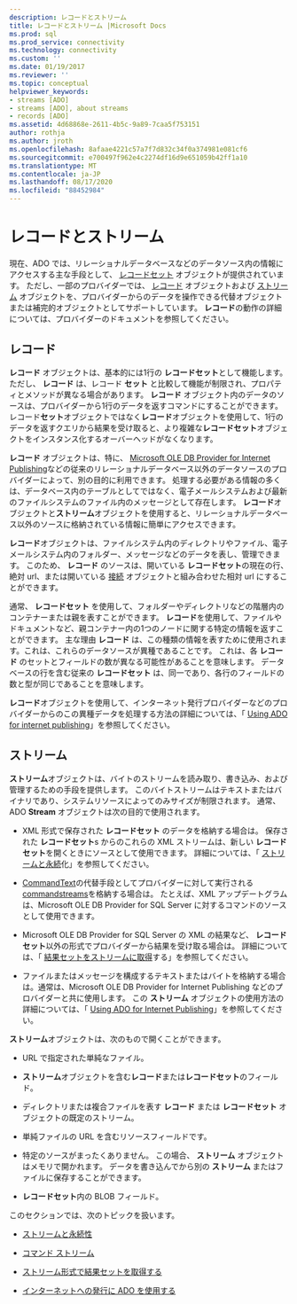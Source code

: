 ```yaml
---
description: レコードとストリーム
title: レコードとストリーム |Microsoft Docs
ms.prod: sql
ms.prod_service: connectivity
ms.technology: connectivity
ms.custom: ''
ms.date: 01/19/2017
ms.reviewer: ''
ms.topic: conceptual
helpviewer_keywords:
- streams [ADO]
- streams [ADO], about streams
- records [ADO]
ms.assetid: 4d68868e-2611-4b5c-9a89-7caa5f753151
author: rothja
ms.author: jroth
ms.openlocfilehash: 8afaae4221c57a7f7d832c34f0a374981e081cf6
ms.sourcegitcommit: e700497f962e4c2274df16d9e651059b42ff1a10
ms.translationtype: MT
ms.contentlocale: ja-JP
ms.lasthandoff: 08/17/2020
ms.locfileid: "88452984"
---
```

# <a name="records-and-streams"></a>レコードとストリーム
現在、ADO では、リレーショナルデータベースなどのデータソース内の情報にアクセスする主な手段として、 [レコードセット](../../../ado/reference/ado-api/recordset-object-ado.md) オブジェクトが提供されています。 ただし、一部のプロバイダーでは、 [レコード](../../../ado/reference/ado-api/record-object-ado.md) オブジェクトおよび [ストリーム](../../../ado/reference/ado-api/stream-object-ado.md) オブジェクトを、プロバイダーからのデータを操作できる代替オブジェクトまたは補完的オブジェクトとしてサポートしています。 **レコード**の動作の詳細については、プロバイダーのドキュメントを参照してください。  
  
## <a name="records"></a>レコード  
 **レコード** オブジェクトは、基本的には1行の **レコードセット**として機能します。 ただし、 **レコード** は、レコード **セット** と比較して機能が制限され、プロパティとメソッドが異なる場合があります。 **レコード** オブジェクト内のデータのソースは、プロバイダーから1行のデータを返すコマンドにすることができます。 レコード**セット**オブジェクトではなく**レコード**オブジェクトを使用して、1行のデータを返すクエリから結果を受け取ると、より複雑な**レコードセット**オブジェクトをインスタンス化するオーバーヘッドがなくなります。  
  
 **レコード** オブジェクトは、特に、 [Microsoft OLE DB Provider for Internet Publishing](../../../ado/guide/appendixes/microsoft-ole-db-provider-for-internet-publishing.md)などの従来のリレーショナルデータベース以外のデータソースのプロバイダーによって、別の目的に利用できます。 処理する必要がある情報の多くは、データベース内のテーブルとしてではなく、電子メールシステムおよび最新のファイルシステムのファイル内のメッセージとして存在します。 **レコード**オブジェクトと**ストリーム**オブジェクトを使用すると、リレーショナルデータベース以外のソースに格納されている情報に簡単にアクセスできます。  
  
 **レコード**オブジェクトは、ファイルシステム内のディレクトリやファイル、電子メールシステム内のフォルダー、メッセージなどのデータを表し、管理できます。 このため、 **レコード** のソースは、開いている **レコードセット**の現在の行、絶対 url、または開いている [接続](../../../ado/reference/ado-api/connection-object-ado.md) オブジェクトと組み合わせた相対 url にすることができます。  
  
 通常、 **レコードセット** を使用して、フォルダーやディレクトリなどの階層内のコンテナーまたは親を表すことができます。 **レコード**を使用して、ファイルやドキュメントなど、親コンテナー内の1つのノードに関する特定の情報を返すことができます。 主な理由 **レコード** は、この種類の情報を表すために使用されます。これは、これらのデータソースが異種であることです。 これは、各 **レコード** のセットとフィールドの数が異なる可能性があることを意味します。 データベースの行を含む従来の **レコードセット** は、同一であり、各行のフィールドの数と型が同じであることを意味します。  
  
 **レコード**オブジェクトを使用して、インターネット発行プロバイダーなどのプロバイダーからのこの異種データを処理する方法の詳細については、「 [Using ADO for internet publishing](../../../ado/guide/data/using-ado-for-internet-publishing.md)」を参照してください。  
  
## <a name="streams"></a>ストリーム  
 **ストリーム**オブジェクトは、バイトのストリームを読み取り、書き込み、および管理するための手段を提供します。 このバイトストリームはテキストまたはバイナリであり、システムリソースによってのみサイズが制限されます。 通常、ADO **Stream** オブジェクトは次の目的で使用されます。  
  
-   XML 形式で保存された **レコードセット** のデータを格納する場合は。 保存された **レコードセット**s からのこれらの XML ストリームは、新しい **レコードセット**を開くときにソースとして使用できます。 詳細については、「 [ストリームと永続](../../../ado/guide/data/streams-and-persistence.md)化」を参照してください。  
  
-   [CommandText](../../../ado/reference/ado-api/commandtext-property-ado.md)の代替手段としてプロバイダーに対して実行される[commandstreams](../../../ado/reference/ado-api/commandstream-property-ado.md)を格納する場合は。 たとえば、XML アップデートグラムは、Microsoft OLE DB Provider for SQL Server に対するコマンドのソースとして使用できます。  
  
-   Microsoft OLE DB Provider for SQL Server の XML の結果など、 **レコードセット**以外の形式でプロバイダーから結果を受け取る場合は。 詳細については、「 [結果セットをストリームに取得](../../../ado/guide/data/retrieving-resultsets-into-streams.md)する」を参照してください。  
  
-   ファイルまたはメッセージを構成するテキストまたはバイトを格納する場合は。通常は、Microsoft OLE DB Provider for Internet Publishing などのプロバイダーと共に使用します。 この **ストリーム** オブジェクトの使用方法の詳細については、「 [Using ADO for Internet Publishing](../../../ado/guide/data/using-ado-for-internet-publishing.md)」を参照してください。  
  
 **ストリーム**オブジェクトは、次のもので開くことができます。  
  
-   URL で指定された単純なファイル。  
  
-   **ストリーム**オブジェクトを含む**レコード**または**レコードセット**のフィールド。  
  
-   ディレクトリまたは複合ファイルを表す **レコード** または **レコードセット** オブジェクトの既定のストリーム。  
  
-   単純ファイルの URL を含むリソースフィールドです。  
  
-   特定のソースがまったくありません。 この場合、 **ストリーム** オブジェクトはメモリで開かれます。 データを書き込んでから別の **ストリーム** またはファイルに保存することができます。  
  
-   **レコードセット**内の BLOB フィールド。  
  
 このセクションでは、次のトピックを扱います。  
  
-   [ストリームと永続性](../../../ado/guide/data/streams-and-persistence.md)  
  
-   [コマンド ストリーム](../../../ado/guide/data/command-streams.md)  
  
-   [ストリーム形式で結果セットを取得する](../../../ado/guide/data/retrieving-resultsets-into-streams.md)  
  
-   [インターネットへの発行に ADO を使用する](../../../ado/guide/data/using-ado-for-internet-publishing.md)
